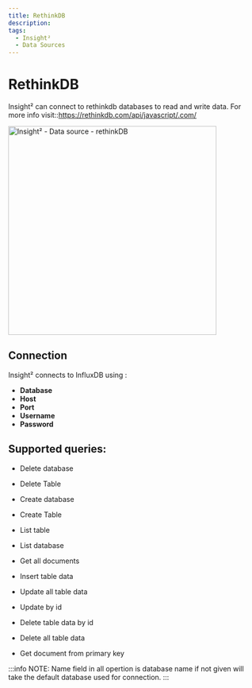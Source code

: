 ```yaml
---
title: RethinkDB
description: 
tags:
  - Insight²
  - Data Sources
---
```


# RethinkDB

Insight² can connect to rethinkdb databases to read and write data. For more info visit::https://rethinkdb.com/api/javascript/.com/

<img class="screenshot-full" src="/_images/insight2/datasource-reference/rethink/rethink_auth.png" alt="Insight² - Data source - rethinkDB" height="420" />

## Connection

Insight² connects to InfluxDB using :

- **Database**
- **Host**
- **Port**
- **Username**
- **Password**


## Supported queries:

- Delete database

- Delete Table

- Create database

- Create Table

- List table

- List database

- Get all documents

- Insert table data

- Update all table data

- Update by id

- Delete table data by id

- Delete all table data

- Get document from primary key

:::info
NOTE: Name field in all opertion is database name if not given will take the default database used for connection.
:::
